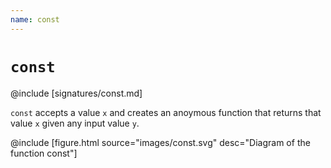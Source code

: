 ```yaml
---
name: const
---
```


# `const`

@include [signatures/const.md]

`const` accepts a value `x` and creates an anoymous function that returns that value `x` given any input value `y`.

@include [figure.html source="images/const.svg" desc="Diagram of the function const"]
